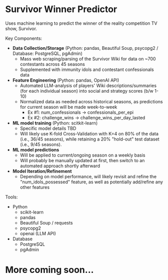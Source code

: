# Survivor Winner Predictor
Uses machine learning to predict the winner of the reality competition TV show, Survivor.

Key Components:
- **Data Collection/Storage** (Python: pandas, Beautiful Soup, psycopg2 / Database: PostgreSQL, pgAdmin)
  - Mass web scraping/parsing of the Survivor Wiki for data on ~700 contestants across 45 seasons
  - Supplemented with immunity idols and contestant confessionals data
- **Feature Engineering** (Python: pandas, OpenAI API)
  - Automated LLM-analysis of players' Wiki descriptions/summaries (for each individual season) into social and strategy scores (b/w 1-10)
  - Normalized data as needed across historical seasons, as predictions for current season will be made week-to-week
    - Ex #1: num_confessionals -> confessionals_per_epi
    - Ex #2: challenge_wins -> challenge_wins_per_day_lasted
- **ML model training** (Python: scitkit-learn)
  - Specific model details TBD
  - Will likely use K-fold Cross-Validation with K=4 on 80% of the data (i.e., 36/45 seasons), while retaining a 20% "hold-out" test dataset (i.e., 9/45 seasons).
- **ML model predictions**
  - Will be applied to current/ongoing season on a weekly basis
  - Will probably be manually updated at first, then switch to an automated approach shortly afterward
- **Model Iteration/Refinement**
  - Depending on model performance, will likely revisit and refine the "num_idols_possessed" feature, as well as potentially add/refine any other features
 
Tools:
- Python
  - scikit-learn
  - pandas
  - Beautiful Soup / requests
  - psycopg2
  - openai (LLM API)
- Database
  - PostgreSQL
  - pgAdmin
 
# More coming soon...
